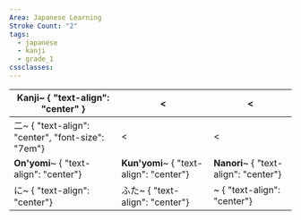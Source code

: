 ```yaml
---
Area: Japanese Learning
Stroke Count: "2"
tags:
  - japanese
  - kanji
  - grade_1
cssclasses:
---
```


| Kanji~ { "text-align": "center" }                | <                                       | <                                     |
| ------------------------------------------------ | --------------------------------------- | ------------------------------------- |
| 二~ { "text-align": "center", "font-size": "7em"} | <                                       | <                                     |
| **On'yomi**~ { "text-align": "center"}           | **Kun'yomi**~ { "text-align": "center"} | **Nanori**~ { "text-align": "center"} |
| に~ { "text-align": "center"}                     | ふた~ { "text-align": "center"}           | ~ { "text-align": "center"}           |
